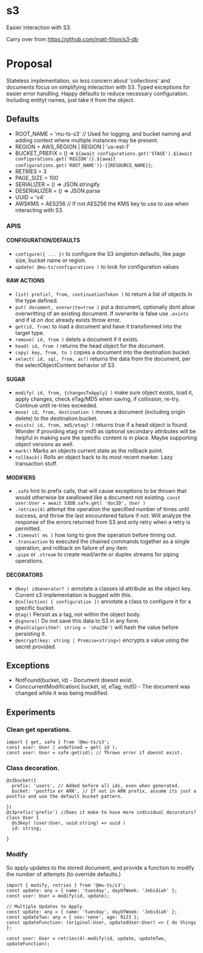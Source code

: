 # s3

Easier interaction with S3.

Carry over from https://github.com/matt-filion/s3-db

# Proposal

Stateless implementation, so less concern about 'collections' and documents focus on simplifying interaction with S3.
Typed exceptions for easier error handling.
Happy defaults to reduce necessary configuration. Including entityt names, just take it from the object.

## Defaults

* ROOT_NAME = 'mu-ts-s3' // Used for logging, and bucket naming and adding context where multiple instances may be present.
* REGION = AWS_REGION | REGION | 'us-est-1'
* BUCKET_PREFIX = () => `${await configurations.get('STAGE').${await configurations.get('REGION')}.${await configurations.get('ROOT_NAME')}-{{RESOURCE_NAME}}`;
* RETRIES = 3
* PAGE_SIZE = 100
* SERIALIZER = () => JSON.stringify
* DESERIALIZER = () => JSON.parse
* UUID = 'v4'
* AWSKMS = AES256 // If not AES256 the KMS key to use to use when interacting with S3.

### APIS

#### CONFIGURATION/DEFAULTS
* `configure({ ... })` to configure the S3 singleton defaults, like page size, bucket name or region.
* `update( @mu-ts/configurations )` to look for configuration values

#### RAW ACTIONS
* `list( prefix?, from, continuationToken )` to return a list of objects in the type defined.
* `put( document, overwrite=true )` put a document, optionally dont allow overwritting of an existing document. If overwrite is false use `.exists` and if id on doc already exists throw error.
* `get(id, from)` to load a document and have it transformed into the target type.
* `remove( id, from )` delets a document if it exists.
* `head( id, from )` returns the head object for the document.
* `copy( key, from, to )` copies a document into the destination bucket.
* `select( id, sql, from, as?)` returns the data from the document, per the selectObjectContent behavior of S3.

#### SUGAR
* `modify( id, from, {changesToApply} )` make sure object exists, load it, apply changes, check eTag/MD5 when saving, if collission, re-try. Continue until re-tries exceeded.
* `move( id, from, destination )` moves a document (including origin delete) to the destination bucket.
* `exists( id, from, md5/etag? )` returns true if a head object is found. Wonder if providing etag or md5 as optional secondary attributes will be helpful in making sure the specific content is in place. Maybe supporting object versions as well.
* `mark()` Marks an objects current state as the rollback point.
* `rollback()` Rolls an object back to its most recent marker. Lazy transaction stuff.

#### MODIFIERS
* `.safe` hint to prefix calls, that will cause exceptions to be thrown that would otherwise be swallowed like a document not existing. `const user:User = await S3DB.safe.get( 'docID', User )`
* `.retries(4)` attempt the operation the specified number of times until success, and throw the last encountered failure if not. Will analyze the response of the errors returned from S3 and only retry when a retry is permitted.
* `.timeout( ms )` how long to give the operation before timing out.
* `.transaction` to executed the chained commands together as a single operation, and rollback on failure of any item.
* `.pipe` or `.stream` to create read/write or duplex streams for piping operations.

#### DECORATORS
* `@key( idGenerator? )` annotate a classes id attribute as the object key. Current s3 implementation is bugged with this.
* `@collection( { configuration })` annotate a class to configure it for a specific bucket.
* `@tag()` Persist as a tag, not within the object body.
* `@ignore()` Do not save this data to S3 in any form.
* `@hash(algorithm?: string = 'sha256')` will hash the value before persisting it.
* `@encrypt(key: string | Promise<string>)` encrypts a value using the secret provided.

## Exceptions

* NotFound(bucket, id) - Document doesnt exist.
* ConccurrentModification( bucket, id, eTag, md5) - The document was changed while it was being modified.
  
## Experiments

### Clean get operations.

```
import { get, safe } from '@mu-ts/s3';
const user: User | undefined = get( id );
const user: User = safe.get(id); // Throws error if doesnt exist.
```

### Class decoration.
```
@s3bucket({
  prefix: 'users', // Added before all ids, even when generated.
  bucket: 'postfix or ARN', // If not in ARN prefix, assume its just a postfix and use the default bucket pattern.
  
})
@s3prefix('prefix') //Does it make to have more individual decorators?
class User {
  @s3key( (user:User, uuid:string) => uuid )
  id: string;
  
}
```

### Modify

So apply updates to the stored document, and provide a function to modify the number of attempts (to override defaults.)

```
import { modify, retries } from '@mu-ts/s3';
const update: any = { name: 'tuesday', dayOfWeek: 'Jebidiah' };
const user: User = modify(id, update);

// Multiple Updates to Apply
const update: any = { name: 'tuesday', dayOfWeek: 'Jebidiah' };
const updateTwo: any = { sex:'none', age: 9123 };
const updateFunction: (original:User, updatedUser:User) => { do things };

const user: User = retries(4).modify(id, update, updateTwo, updateFunction);
```

